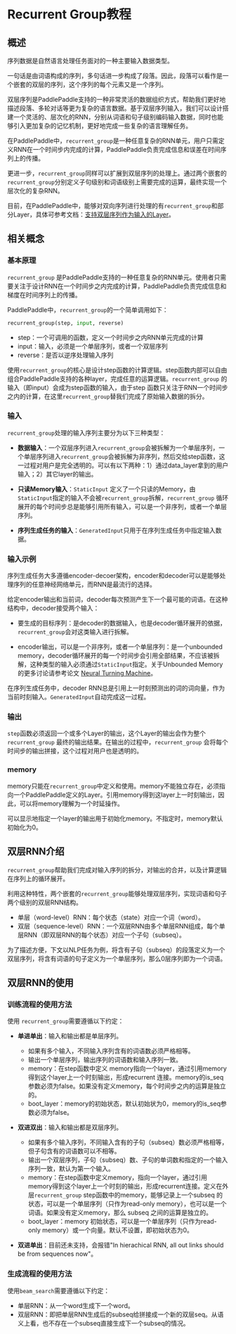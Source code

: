 # Recurrent Group教程

## 概述

序列数据是自然语言处理任务面对的一种主要输入数据类型。

一句话是由词语构成的序列，多句话进一步构成了段落。因此，段落可以看作是一个嵌套的双层的序列，这个序列的每个元素又是一个序列。

双层序列是PaddlePaddle支持的一种非常灵活的数据组织方式，帮助我们更好地描述段落、多轮对话等更为复杂的语言数据。基于双层序列输入，我们可以设计搭建一个灵活的、层次化的RNN，分别从词语和句子级别编码输入数据，同时也能够引入更加复杂的记忆机制，更好地完成一些复杂的语言理解任务。

在PaddlePaddle中，`recurrent_group`是一种任意复杂的RNN单元，用户只需定义RNN在一个时间步内完成的计算，PaddlePaddle负责完成信息和误差在时间序列上的传播。

更进一步，`recurrent_group`同样可以扩展到双层序列的处理上。通过两个嵌套的`recurrent_group`分别定义子句级别和词语级别上需要完成的运算，最终实现一个层次化的复杂RNN。

目前，在PaddlePaddle中，能够对双向序列进行处理的有`recurrent_group`和部分Layer，具体可参考文档：<a href = "hierarchical-layer.html">支持双层序列作为输入的Layer</a>。
 
## 相关概念

### 基本原理
`recurrent_group` 是PaddlePaddle支持的一种任意复杂的RNN单元。使用者只需要关注于设计RNN在一个时间步之内完成的计算，PaddlePaddle负责完成信息和梯度在时间序列上的传播。

PaddlePaddle中，`recurrent_group`的一个简单调用如下：

``` python
recurrent_group(step, input, reverse)
```
- step：一个可调用的函数，定义一个时间步之内RNN单元完成的计算
- input：输入，必须是一个单层序列，或者一个双层序列
- reverse：是否以逆序处理输入序列
 
使用`recurrent_group`的核心是设计step函数的计算逻辑。step函数内部可以自由组合PaddlePaddle支持的各种layer，完成任意的运算逻辑。`recurrent_group` 的输入（即input）会成为step函数的输入，由于step 函数只关注于RNN一个时间步之内的计算，在这里`recurrent_group`替我们完成了原始输入数据的拆分。

### 输入
`recurrent_group`处理的输入序列主要分为以下三种类型：
 
- **数据输入**：一个双层序列进入`recurrent_group`会被拆解为一个单层序列，一个单层序列进入`recurrent_group`会被拆解为非序列，然后交给step函数，这一过程对用户是完全透明的。可以有以下两种：1）通过data_layer拿到的用户输入；2）其它layer的输出。
		
- **只读Memory输入**：`StaticInput` 定义了一个只读的Memory，由`StaticInput`指定的输入不会被`recurrent_group`拆解，`recurrent_group` 循环展开的每个时间步总是能够引用所有输入，可以是一个非序列，或者一个单层序列。
	  
- **序列生成任务的输入**：`GeneratedInput`只用于在序列生成任务中指定输入数据。

### 输入示例

序列生成任务大多遵循encoder-decoer架构，encoder和decoder可以是能够处理序列的任意神经网络单元，而RNN是最流行的选择。

给定encoder输出和当前词，decoder每次预测产生下一个最可能的词语。在这种结构中，decoder接受两个输入：
    
- 要生成的目标序列：是decoder的数据输入，也是decoder循环展开的依据，`recurrent_group`会对这类输入进行拆解。

- encoder输出，可以是一个非序列，或者一个单层序列：是一个unbounded memory，decoder循环展开的每一个时间步会引用全部结果，不应该被拆解，这种类型的输入必须通过`StaticInput`指定。关于Unbounded Memory的更多讨论请参考论文 [Neural Turning Machine](https://arxiv.org/abs/1410.5401)。
		
在序列生成任务中，decoder RNN总是引用上一时刻预测出的词的词向量，作为当前时刻输入。`GeneratedInput`自动完成这一过程。
		 
### 输出
`step`函数必须返回一个或多个Layer的输出，这个Layer的输出会作为整个`recurrent_group` 最终的输出结果。在输出的过程中，`recurrent_group` 会将每个时间步的输出拼接，这个过程对用户也是透明的。

### memory
memory只能在`recurrent_group`中定义和使用。memory不能独立存在，必须指向一个PaddlePaddle定义的Layer。引用memory得到这layer上一时刻输出，因此，可以将memory理解为一个时延操作。

可以显示地指定一个layer的输出用于初始化memory。不指定时，memory默认初始化为0。

## 双层RNN介绍
`recurrent_group`帮助我们完成对输入序列的拆分，对输出的合并，以及计算逻辑在序列上的循环展开。

利用这种特性，两个嵌套的`recurrent_group`能够处理双层序列，实现词语和句子两个级别的双层RNN结构。

- 单层（word-level）RNN：每个状态（state）对应一个词（word）。
- 双层（sequence-level）RNN：一个双层RNN由多个单层RNN组成，每个单层RNN（即双层RNN的每个状态）对应一个子句（subseq）。

为了描述方便，下文以NLP任务为例，将含有子句（subseq）的段落定义为一个双层序列，将含有词语的句子定义为一个单层序列，那么0层序列即为一个词语。

## 双层RNN的使用

### 训练流程的使用方法
使用 `recurrent_group`需要遵循以下约定：
 
- **单进单出**：输入和输出都是单层序列。
  - 如果有多个输入，不同输入序列含有的词语数必须严格相等。
  - 输出一个单层序列，输出序列的词语数和输入序列一致。
  - memory：在step函数中定义 memory指向一个layer，通过引用memory得到这个layer上一个时刻输出，形成recurrent 连接。memory的is_seq参数必须为false。如果没有定义memory，每个时间步之内的运算是独立的。
  - boot_layer：memory的初始状态，默认初始状为0，memory的is_seq参数必须为false。
 
- **双进双出**：输入和输出都是双层序列。
  - 如果有多个输入序列，不同输入含有的子句（subseq）数必须严格相等，但子句含有的词语数可以不相等。
  - 输出一个双层序列，子句（subseq）数、子句的单词数和指定的一个输入序列一致，默认为第一个输入。
  - memory：在step函数中定义memory，指向一个layer，通过引用memory得到这个layer上一个时刻的输出，形成recurrent连接。定义在外层`recurrent_group` step函数中的memory，能够记录上一个subseq 的状态，可以是一个单层序列（只作为read-only memory），也可以是一个词语。如果没有定义memory，那么 subseq 之间的运算是独立的。
  - boot_layer：memory 初始状态，可以是一个单层序列（只作为read-only memory）或一个向量。默认不设置，即初始状态为0。

- **双进单出**：目前还未支持，会报错"In hierachical RNN, all out links should be from sequences now"。
 

### 生成流程的使用方法
使用`beam_search`需要遵循以下约定：

- 单层RNN：从一个word生成下一个word。
- 双层RNN：即把单层RNN生成后的subseq给拼接成一个新的双层seq。从语义上看，也不存在一个subseq直接生成下一个subseq的情况。
